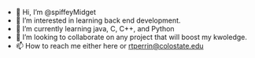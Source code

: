 - 👋 Hi, I’m @spiffeyMidget
- 👀 I’m interested in learning back end development.
- 🌱 I’m currently learning java, C, C++, and Python
- 💞️ I’m looking to collaborate on any project that will boost my kwoledge.
- 📫 How to reach me either here or rtperrin@colostate.edu

<!---
spiffeyMidget/spiffeyMidget is a ✨ special ✨ repository because its `README.md` (this file) appears on your GitHub profile.
You can click the Preview link to take a look at your changes.
--->
